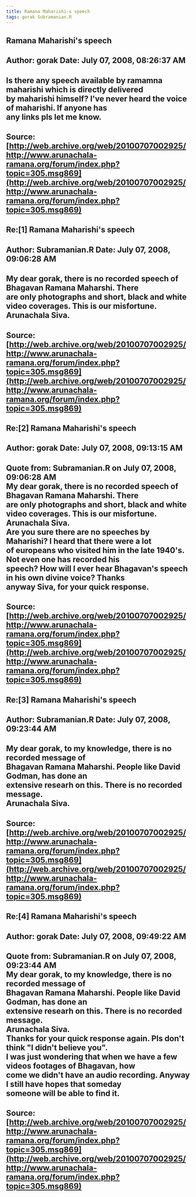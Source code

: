```yaml
--- 
title: Ramana Maharishi-s speech   
tags: gorak Subramanian.R  
---  
```

## Ramana Maharishi's speech  
Author: gorak               Date: July 07, 2008, 08:26:37 AM  
---  
Is there any speech available by ramamna maharishi which is directly delivered  
by maharishi himself? I've never heard the voice of maharishi. If anyone has  
any links pls let me know.
 ---  
Source:[http://web.archive.org/web/20100707002925/http://www.arunachala-ramana.org/forum/index.php?topic=305.msg869](http://web.archive.org/web/20100707002925/http://www.arunachala-ramana.org/forum/index.php?topic=305.msg869)   
---  

## Re:[1] Ramana Maharishi's speech  
Author: Subramanian.R       Date: July 07, 2008, 09:06:28 AM  
---  
My dear gorak, there is no recorded speech of Bhagavan Ramana Maharshi. There  
are only photographs and short, black and white   
video coverages. This is our misfortune.   
Arunachala Siva.
 ---  
Source:[http://web.archive.org/web/20100707002925/http://www.arunachala-ramana.org/forum/index.php?topic=305.msg869](http://web.archive.org/web/20100707002925/http://www.arunachala-ramana.org/forum/index.php?topic=305.msg869)   
---  

## Re:[2] Ramana Maharishi's speech  
Author: gorak               Date: July 07, 2008, 09:13:15 AM  
---  
Quote from: Subramanian.R on July 07, 2008, 09:06:28 AM  
My dear gorak, there is no recorded speech of Bhagavan Ramana Maharshi. There  
are only photographs and short, black and white   
video coverages. This is our misfortune.   
Arunachala Siva.   
Are you sure there are no speeches by Maharishi? I heard that there were a lot  
of europeans who visited him in the late 1940's. Not even one has recorded his  
speech? How will I ever hear Bhagavan's speech in his own divine voice? Thanks  
anyway Siva, for your quick response.
 ---  
Source:[http://web.archive.org/web/20100707002925/http://www.arunachala-ramana.org/forum/index.php?topic=305.msg869](http://web.archive.org/web/20100707002925/http://www.arunachala-ramana.org/forum/index.php?topic=305.msg869)   
---  

## Re:[3] Ramana Maharishi's speech  
Author: Subramanian.R       Date: July 07, 2008, 09:23:44 AM  
---  
My dear gorak, to my knowledge, there is no recorded message of   
Bhagavan Ramana Maharshi. People like David Godman, has done an   
extensive researh on this. There is no recorded message.   
Arunachala Siva.
 ---  
Source:[http://web.archive.org/web/20100707002925/http://www.arunachala-ramana.org/forum/index.php?topic=305.msg869](http://web.archive.org/web/20100707002925/http://www.arunachala-ramana.org/forum/index.php?topic=305.msg869)   
---  

## Re:[4] Ramana Maharishi's speech  
Author: gorak               Date: July 07, 2008, 09:49:22 AM  
---  
Quote from: Subramanian.R on July 07, 2008, 09:23:44 AM  
My dear gorak, to my knowledge, there is no recorded message of   
Bhagavan Ramana Maharshi. People like David Godman, has done an   
extensive researh on this. There is no recorded message.   
Arunachala Siva.   
Thanks for your quick response again. Pls don't think "I didn't believe you".  
I was just wondering that when we have a few videos footages of Bhagavan, how  
come we didn't have an audio recording. Anyway I still have hopes that someday  
someone will be able to find it.
 ---  
Source:[http://web.archive.org/web/20100707002925/http://www.arunachala-ramana.org/forum/index.php?topic=305.msg869](http://web.archive.org/web/20100707002925/http://www.arunachala-ramana.org/forum/index.php?topic=305.msg869)   
---  

